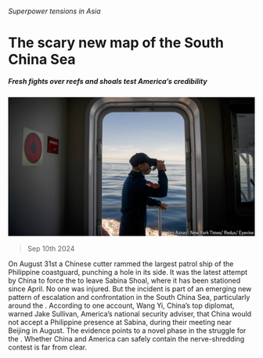 ###### Superpower tensions in Asia

# The scary new map of the South China Sea 

##### Fresh fights over reefs and shoals test America’s credibility 

![image](images/20240914_ASP501.jpg) 

> Sep 10th 2024 

On August 31st a Chinese cutter rammed the largest patrol ship of the Philippine coastguard, punching a hole in its side. It was the latest attempt by China to force the  to leave Sabina Shoal, where it has been stationed since April. No one was injured. But the incident is part of an emerging new pattern of escalation and confrontation in the South China Sea, particularly around the . According to one account, Wang Yi, China’s top diplomat, warned Jake Sullivan, America’s national security adviser, that China would not accept a Philippine presence at Sabina, during their meeting near Beijing in August. The evidence points to a novel phase in the struggle for the . Whether China and America can safely contain the nerve-shredding contest is far from clear.

